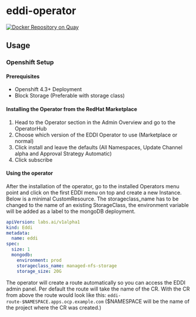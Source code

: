 # eddi-operator

[![Docker Repository on Quay](https://quay.io/repository/labsai/eddi-operator/status "Docker Repository on Quay")](https://quay.io/repository/labsai/eddi-operator)

## Usage

### Openshift Setup

#### Prerequisites

* Openshift 4.3+ Deployment
* Block Storage (Preferable with storage class)

#### Installing the Operator from the RedHat Marketplace

1. Head to the Operator section in the Admin Overview and go to the OperatorHub
2. Choose which version of the EDDI Operator to use (Marketplace or normal)
3. Click install and leave the defaults (All Namespaces, Update Channel alpha and Approval Strategy Automatic)
4. Click subscribe

#### Using the operator

After the installation of the operator, go to the installed Operators menu point and click on the first EDDI menu on top and create a new Instance. Below is a minimal CustomResource. The storageclass_name has to be changed to the name of an existing StorageClass, the environment variable will be added as a label to the mongoDB deployment.


```yaml
apiVersion: labs.ai/v1alpha1
kind: Eddi
metadata:
  name: eddi
spec:
  size: 1
  mongodb:
    environment: prod
    storageclass_name: managed-nfs-storage
    storage_size: 20G
```

The operator will create a route automatically so you can access the EDDI admin panel. Per default the route will take the name of the CR. With the CR from above the route would look like this: `eddi-route-$NAMESPACE.apps.ocp.example.com` ($NAMESPACE will be the name of the project where the CR was created.)
